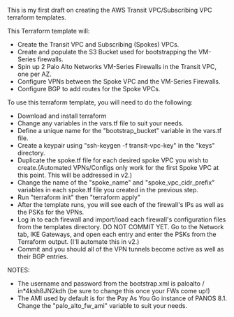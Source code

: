 This is my first draft on creating the AWS Transit VPC/Subscribing VPC terraform templates.

This Terraform template will:
- Create the Transit VPC and Subscribing (Spokes) VPCs.
- Create and populate the S3 Bucket used for bootstrapping the VM-Series firewalls.
- Spin up 2 Palo Alto Networks VM-Series Firewalls in the Transit VPC, one per AZ.
- Configure VPNs between the Spoke VPC and the VM-Series Firewalls.
- Configure BGP to add routes for the Spoke VPCs.

To use this terraform template, you will need to do the following:
- Download and install terraform
- Change any variables in the vars.tf file to suit your needs.
- Define a unique name for the "bootstrap_bucket" variable in the vars.tf file.
- Create a keypair using "ssh-keygen -f transit-vpc-key" in the "keys" directory.
- Duplicate the spoke.tf file for each desired spoke VPC you wish to create.(Automated VPNs/Configs only
  work for the first Spoke VPC at this point. This will be addressed in v2.)
- Change the name of the "spoke_name" and "spoke_vpc_cidr_prefix" variables in each spoke.tf file
  you created in the previous step.
- Run "terraform init" then "terraform apply"
- After the template runs, you will see each of the firewall's IPs as well as the PSKs for the VPNs.
- Log in to each firewall and import/load each firewall's configuration files from the templates
  directory. DO NOT COMMIT YET. Go to the Network tab, IKE Gateways, and open each entry and enter
  the PSKs from the Terraform output. (I'll automate this in v2.)
- Commit and you should all of the VPN tunnels become active as well as their BGP entries.

NOTES:
- The username and password from the bootstrap.xml is paloalto / in*4ksh8JN2kdh (be sure to change this once your FWs come up!)
- The AMI used by default is for the Pay As You Go instance of PANOS 8.1. Change the "palo_alto_fw_ami" variable to suit your needs.
